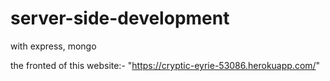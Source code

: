 # server-side-development
with express, mongo

the fronted of this website:- "https://cryptic-eyrie-53086.herokuapp.com/"
